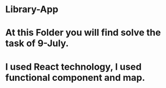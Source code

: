 # Library-App
# At this Folder you will find solve the task of 9-July.
# I used React technology, I used functional component and map.
